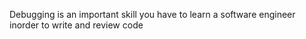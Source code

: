 Debugging is an important skill you have to learn a software engineer  inorder to write and review code
